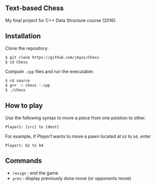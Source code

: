 ## Text-based Chess
My final project for C++ Data Structure course (2016).

## Installation
Clone the repository:
``` bash
$ git clone https://github.com/jmyoi/Chess
$ cd Chess
```

Compule `.cpp` files and run the executable:
```bash
$ cd source
$ g++ -o chess *.cpp
$ ./chess
```

## How to play
Use the following syntax to move a piece from one poistion to other.
```terminal
Player1: [src] to [dest]
```

For example, if *Player1* wants to move a pawn located at `b2` to `b4`, enter
```terminal
Player1: b2 to b4
```

## Commands
- `resign` : end the game
- `prev` : display previously done move (or opponents move)
